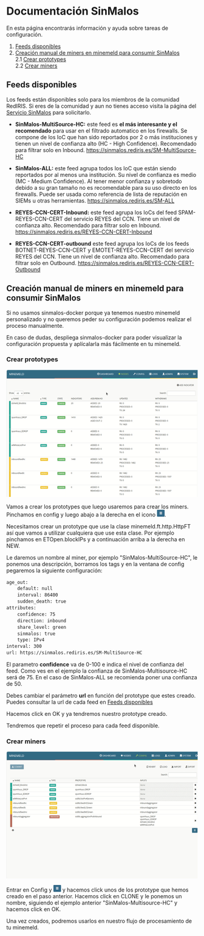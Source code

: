 # Documentación SinMalos #

En esta página encontrarás información y ayuda sobre tareas de configuración.

1. [Feeds disponibles](#feeds-disponibles) 
2. [Creación manual de miners en minemeld para consumir SinMalos](#creación-manual-de-miners-en-minemeld-para-consumir-sinmalos)  
    2.1 [Crear prototypes](#crear-prototypes)  
    2.2 [Crear miners](#crear-miners)  

## Feeds disponibles ##

Los feeds están disponibles solo para los miembros de la comunidad RedIRIS. Si eres de la comunidad y aun no tienes acceso visita la página del [Servicio SinMalos](https://www.rediris.es/cert/sinmalos/) para solicitarlo.

* **SinMalos-MultiSource-HC:** este feed es **el más interesante y el recomendado** para usar en el filtrado automatico en los firewalls. Se compone de los IoC que han sido reportados por 2 o más instituciones y tienen un nivel de confianza alto (HC - High Confidence). Recomendado para filtrar solo en Inbound. https://sinmalos.rediris.es/SM-MultiSource-HC

* **SinMalos-ALL:** este feed agrupa todos los IoC que están siendo reportados por al menos una institución. Su nivel de confianza es medio (MC - Medium Confidence). Al tener menor confianza y sobretodo debido a su gran tamaño no es recomendable para su uso directo en los firewalls. Puede ser usada como referencia de lista de reputación en SIEMs u otras herramientas.  https://sinmalos.rediris.es/SM-ALL

* **REYES-CCN-CERT-Inbound:** este feed agrupa los IoCs del feed SPAM-REYES-CCN-CERT del servicio REYES del CCN. Tiene un nivel de confianza alto. Recomendado para filtrar solo en Inbound. https://sinmalos.rediris.es/REYES-CCN-CERT-Inbound

* **REYES-CCN-CERT-outbound** este feed agrupa los IoCs de los feeds BOTNET-REYES-CCN-CERT y EMOTET-REYES-CCN-CERT del servicio REYES del CCN. Tiene un nivel de confianza alto. Recomendado para filtrar solo en Outbound. https://sinmalos.rediris.es/REYES-CCN-CERT-Outbound

## Creación manual de miners en minemeld para consumir SinMalos ##

Si no usamos sinmalos-docker porque ya tenemos nuestro minemeld personalizado y no queremos peder su configuración podemos realizar el proceso manualmente.

En caso de dudas, despliega sinmalos-docker para poder visualizar la configuración propuesta y aplícalarla más fácilmente en tu minemeld.

### Crear prototypes ###

![Crear prototypes](../images/Crear%20prototype%20-%20minemeld.gif)

Vamos a crear los prototypes que luego usaremos para crear los miners. Pinchamos en config y luego abajo a la derecha en el icono ![menu](../images/icono_menu.png).

Necesitamos crear un prototype que use la clase minemeld.ft.http.HttpFT así que vamos a utilizar cualquiera que use esta clase. Por ejemplo pinchamos en ETOpen.blockIPs y a continuación arriba a la derecha en NEW.

Le daremos un nombre al miner, por ejemplo "SinMalos-MultiSource-HC", le ponemos una descripción, borramos los tags y en la ventana de config pegaremos la siguiente configuración:

```bash
age_out:
    default: null
    interval: 86400
    sudden_death: true
attributes:
    confidence: 75
    direction: inbound
    share_level: green
    sinmalos: true
    type: IPv4
interval: 300
url: https://sinmalos.rediris.es/SM-MultiSource-HC
```

El parametro **confidence** va de 0-100 e indica el nivel de confianza del feed. Como ves en el ejemplo la confianza de SinMalos-Multisource-HC será de 75. En el caso de SinMalos-ALL se recomienda poner una confianza de 50.

Debes cambiar el parámetro **url** en función del prototype que estes creado. Puedes consultar la url de cada feed en [Feeds disponibles](#feeds-disponibles)

Hacemos click en OK y ya tendremos nuestro prototype creado.

Tendremos que repetir el proceso para cada feed disponible.

### Crear miners ###

![Crear miner](../images/Crear%20miner%20-%20minemeld.gif)

Entrar en Config y ![menu](../images/icono_menu.png) y hacemos click unos de los prototype que hemos creado en el paso anterior. Hacemos click en CLONE y le ponemos un nombre, siguiendo el ejemplo anterior "SinMalos-Multisource-HC" y hacemos click en OK.

Una vez creados, podremos usarlos en nuestro flujo de procesamiento de tu minemeld.